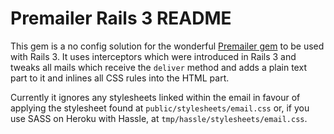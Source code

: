 # Premailer Rails 3 README

This gem is a no config solution for the wonderful [Premailer gem](https://github.com/alexdunae/premailer) to be used with Rails 3.
It uses interceptors which were introduced in Rails 3 and tweaks all mails which
receive the `deliver` method and adds a plain text part to it and inlines all CSS rules into the HTML part.

Currently it ignores any stylesheets linked within the email in favour of applying the stylesheet found at `public/stylesheets/email.css` or, if you use SASS on Heroku with Hassle, at `tmp/hassle/stylesheets/email.css`.
